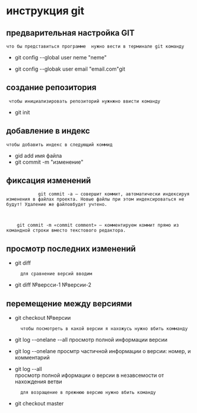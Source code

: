 # **инструкция git** #

## предварительная настройка GIT
    
    что бы представиться программе  нужно вести в терминале git команду 
* git config --global user neme "neme"

* git config --globak user email "email.com"git

## создание репозитория 

     чтобы инициализировать репозиторий нужнжно ввисти команду 

* git init

## добавление в индекс 

    чтобы добавить индекс в следующий коммид 

* gid add имя файла
* git commit -m "изменение"

## фиксация изменений 


                git commit -a — совершит коммит, автоматически индексируя изменения в файлах проекта. Новые файлы при этом индексироваться не будут! Удаление же файловбудет учтено.


        
        git commit -m «commit comment» — комментируем коммит прямо из командной строки вместо текстового редактора.




## просмотр последних изменений 


* git diff
    
        для сравнение версий вводим 

* git diff №версси-1 №версии-2

 ## перемещение между версиями 

* git checkout №версии 
        
        чтобы посмотреть в какой версии я нахожусь нужно вбить комманду 

* git log --onelane --all 
просмотр полной информации версии 
* git log --onelane 
просмтр частичной информации о версии: номер, и комментарий 
* git log --all  
просмотр полной иформации о версии в незавсемости от нахождения ветви 




        для возращение в прежнюю версию нужно вбить команду 
    
*  git checkout master 











